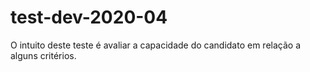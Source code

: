 # test-dev-2020-04
O intuito deste teste é avaliar a capacidade do candidato em relação a alguns critérios.
